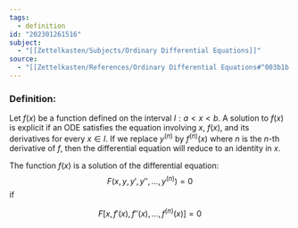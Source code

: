 ```yaml
---
tags:
  - definition
id: "202301261516"
subject:
  - "[[Zettelkasten/Subjects/Ordinary Differential Equations]]"
source:
  - "[[Zettelkasten/References/Ordinary Differential Equations#^003b1b|Tenenbaum, Pollard]]"
---
```

### Definition:
Let $f(x)$ be a function defined on the interval $I: a < x < b$. A solution to $f(x)$ is explicit if an ODE satisfies the equation involving $x$, $f(x)$, and its derivatives for every $x \in I$. If we replace $y^{(n)}$ by $f^{(n)}(x)$ where $n$ is the $n$-th derivative of $f$, then the differential equation will reduce to an identity in $x$.

The function $f(x)$ is a solution of the differential equation:
$$ F \left (x, y, y', y'', ... , y^{(n)} \right) = 0$$
if

$$ F \left [x, f'(x), f''(x), ..., f^{(n)}(x) \right] = 0 $$
